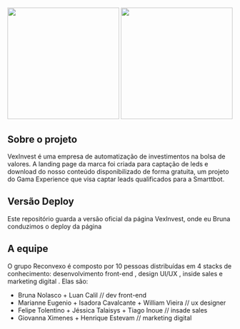 # 

<p align="center">
  <img src="https://media1.giphy.com/media/KD7j4Yq0GVhddWqAuH/giphy.gif" height="250px"> <img src="https://media2.giphy.com/media/JPm6aTvzjJ2Nuwy9Ir/giphy.gif" height="250px">
</p>

## Sobre o projeto
VexInvest é uma empresa  de automatização de investimentos na bolsa de valores. A landing page da marca foi criada para captação de leds e download do nosso conteúdo disponibilizado de forma gratuita, um projeto do Gama Experience que visa captar leads qualificados para a Smarttbot.

## Versão Deploy
Este repositório guarda a versão oficial da página VexInvest, onde eu  Bruna conduzimos o deploy da página

## A equipe
O grupo Reconvexo é composto por 10 pessoas distribuídas em 4 stacks de conhecimento: desenvolvimento front-end , design UI/UX , inside sales  e marketing digital . Elas são:

- Bruna Nolasco + Luan Calil // dev front-end
- Marianne Eugenio + Isadora Cavalcante + William Vieira // ux designer
- Felipe Tolentino + Jéssica Talaisys + Tiago Inoue // insade sales
- Giovanna Ximenes + Henrique Estevam // marketing digital
